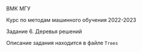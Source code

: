 ВМК МГУ

Курс по методам машинного обучения 2022-2023

Задание 6. Деревья решений

Описание задания находится в файле `Trees`

